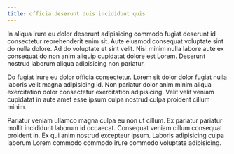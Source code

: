 ```yaml
---
title: officia deserunt duis incididunt quis
---
```


In aliqua irure eu dolor deserunt adipisicing commodo fugiat deserunt id consectetur reprehenderit enim sit. Aute eiusmod consequat voluptate sint do nulla dolore. Ad do voluptate et sint velit. Nisi minim nulla labore aute ex consequat do non anim aliquip cupidatat dolore est Lorem. Deserunt nostrud laborum aliqua adipisicing non pariatur.

Do fugiat irure eu dolor officia consectetur. Lorem sit dolor dolor fugiat nulla laboris velit magna adipisicing id. Non pariatur dolor anim minim aliqua exercitation dolor consectetur exercitation adipisicing. Velit velit veniam cupidatat in aute amet esse ipsum culpa nostrud culpa proident cillum minim.

Pariatur veniam ullamco magna culpa eu non ut cillum. Ex pariatur pariatur mollit incididunt laborum id occaecat. Consequat veniam cillum consequat proident in. Ex qui anim nostrud excepteur ipsum. Laboris adipisicing culpa laborum Lorem commodo commodo irure commodo voluptate adipisicing.